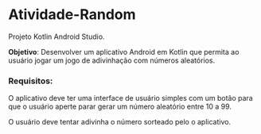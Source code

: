 # Atividade-Random
Projeto Kotlin Android Studio.

**Objetivo**: Desenvolver um aplicativo Android em Kotlin que permita ao usuário jogar um jogo de adivinhação com números aleatórios.

### Requisitos:

O aplicativo deve ter uma interface de usuário simples com um botão para que o usuário aperte parar gerar um número aleatório entre 10 a 99.

O usuário deve tentar adivinha o número sorteado pelo o aplicativo.
